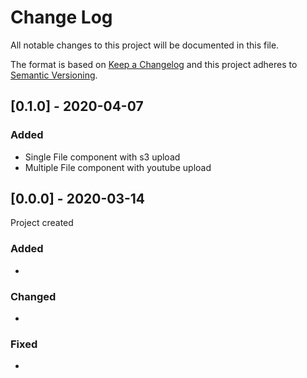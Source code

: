 # Change Log
All notable changes to this project will be documented in this file.

The format is based on [Keep a Changelog](http://keepachangelog.com/) and this project adheres to [Semantic Versioning](http://semver.org/).

## [0.1.0] - 2020-04-07

### Added
- Single File component with s3 upload
- Multiple File component with youtube upload

## [0.0.0] - 2020-03-14

Project created

### Added
-

### Changed
-

### Fixed
-
